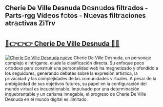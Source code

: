 ## Cherie De Ville Desnuda D𝚎sn𝚞dos filtr𝚊dos - Parts-rgg Vid𝚎os f𝚘tos - N𝚞evas filtr𝚊ciones atr𝚊ctivas ZiTrv

# <h2><a href="http://mb4s261.tromn.icu/?c=Cherie+De+Ville+Desnuda">🔗👉👉👉 Cherie De Ville Desnuda 🔗🔗</a></h2>

[![Cherie De Ville Desnuda nuevo](https://i.imgur.com/pEAQMta.gif)](http://mb4s261.tromn.icu/?c=Cherie+De+Ville+Desnuda)
Cherie De Ville Desnuda, un personaje complejo e intrigante, elude la clasificación directa. Su enfoque poco ortodoxo para construir una personalidad web ha magnetizado y ofendido a los seguidores, generando debates sobre la expresión artística, la privacidad y las complejidades de las comunidades virtuales. A pesar de la ambigüedad de sus objetivos futuros, su papel en la configuración del mundo virtual es incuestionable. Impulsado por una determinación inquebrantable y un carisma innegable, el progreso de Cherie De Ville Desnuda en el mundo digital es ilimitado.
